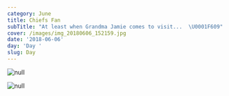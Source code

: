 ```yaml
---
category: June
title: Chiefs Fan
subTitle: "At least when Grandma Jamie comes to visit...  \U0001F609"
cover: /images/img_20180606_152159.jpg
date: '2018-06-06'
day: 'Day '
slug: Day
---
```

![null](/images/img_20180606_152159.jpg)

![null](/images/img_20180606_152215.jpg)
